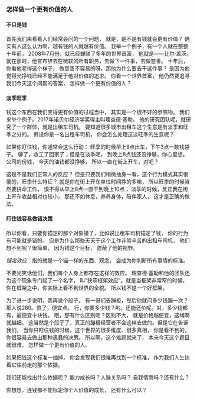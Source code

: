 ### 怎样做一个更有价值的人

#### 不只是钱
首先我们来看看人们经常会问的一个问题，
就是，是不是有钱就会更有价值？
确实有人这么认为啊，越有钱的人就越有价值。
我举一个例子，有一个人就在整整十年前，
2008年7月份，就已经蝉联了多年的世界首富，
他就是——比尔·盖茨。
就在那时，他宣布辞去在微软的所有职务，去做下一件事，去做慈善。
十年后，你看他老得这个样子，
做慈善不容易的呀。那他为什么要去干这件事？
是因为他觉得光挣钱已经不能满足于他对价值的追求。
你看一个世界首富，
他仍然要追寻我们今天这个问题的答案，
怎样做一个更有价值的人？

#### 淡季旺季
钱这个东西在我们变得更有价值的过程当中，
其实是一个很不好的参照物。
我们来举个例子。2017年诺贝尔经济学奖得主叫理查德·塞勒，
他的研究团队呢，就研究了一个群体，就是出租车司机。
要知道很多城市出租车这个生意是有淡季和旺季之分的。
假设你是一名出租车司机，
你会怎么处理这淡旺季的生意呢？

如果你盯住钱，你通常会这么行动：
旺季的时候早上8点出车，下午3点一数钱袋子。
够了，收工了回家了；但是在淡季呢，
到晚上8点钱还没挣够，你心里想，公司的份钱，
今天的油钱都没挣够，
所以一直在街上开车，对吧？

这是不是我们正常人的反应？
但是只要我们稍微抽身一看，这个行为模式其实很傻的，旺季什么特征？
就是你在街上开车单位时间挣的多嘛，
所以旺季的时候当然要拼命工作，
恨不得从早上8点一直干到晚上10点；
淡季的时候，反正我在街上开车收益相对也较小，
那还不如休息，养养身体，陪伴家人，
这才是正确的做法。

#### 盯住钱容易做错决策
所以你看，只要你锚定的那个对象错了，比如说出租车司机锚定了钱，
你的行为有可能就是错的。
但是为什么那些天天干这个工作非常辛苦的出租车司机，
他们想不到呢？很简单，
因为钱这个目标，
遮蔽了他的视野。

*锚定效应*：指的就是一个锚一样的东西、观念，
会成为你判断所有事情的标准。

不要光笑话他们，我们每个人身上都存在这样的效应。
理查德·塞勒和他的团队还为这个现象专门起了一个名字，
叫“狭窄框架效应”。就是当框架非常窄的时候，
你在框架之中，你实际上看不到世界的全貌。
所以钱不是一个好框架。
   
为了进一步说明，我再说个段子。 
有一哥们去蹦极，然后他就问多少钱蹦一次？那人说260。贵了，便宜点。
行，你要多少钱？哟，还能还价呢。对，多少钱都有，最便宜十块钱。
哦，那有什么区别呢？区别不大，
就是价格越便宜，这绳啊就越细。
这当然是个段子了，真正的蹦极经营者不会这样去做的。但是它在告诉我们，
当你只盯住钱的时候，这个世界的很多维度、很多真相，
你是看不到的，你很容易去做出那种愚蠢的决策。
所以啊，这个难题就来了，
本来今天这个题目就很难，
怎样做一个更有价值的人。

如果把钱这个标准一抽掉，
你会发现我们很难再找到一个标准，
作为我们人生扶着它往前走的那个依据。

我们还能找出什么依据呢？
能力成长吗？人脉关系吗？
自我情商吗？还有什么？

你想想，连钱都不能标定你个人价值的成长，
还有什么可以？

